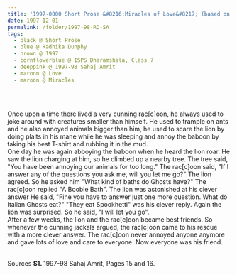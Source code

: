 ```yaml
---
title: '1997-0000 Short Prose &#8216;Miracles of Love&#8217; (based on a folk tale) by Radhika Dunphy, ISPS Dharamshala, Class 7 from 1997-98 Sahaj Amrit, Pages 15 and 16'
date: 1997-12-01
permalink: /folder/1997-98-RD-SA
tags:
  - black @ Short Prose
  - blue @ Radhika Dunphy
  - brown @ 1997
  - cornflowerblue @ ISPS Dharamshala, Class 7
  - deeppink @ 1997-98 Sahaj Amrit
  - maroon @ Love
  - maroon @ Miracles
---
```


<br>

<p>
Once upon a time there lived a very cunning rac[c]oon, he always used to joke around with creatures smaller than himself. He used to trample on ants and he also annoyed animals bigger than him, he used to scare the lion by doing plaits in his mane while he was sleeping and annoy the baboon by taking his best T-shirt and rubbing it in the mud.<br>
One day he was again abboying the baboon when he heard the lion roar. He saw the lion charging at him, so he climbed up a nearby tree. The tree said, "You have been annoying our animals for too long." The rac[c]oon said, "If I answer any of the questions you ask me, will you let me go?" The lion agreed. So he asked him "What kind of baths do Ghosts have?" The rac[c]oon replied "A Booble Bath". The lion was astonished at his clever answer He said, "Fine you have to answer just one more question. What do Italian Ghosts eat?" "They eat Spookhetti" was his clever reply. Again the lion was surprised. So he said, "I will let you go".<br>
After a few weeks, the lion and the rac[c]oon became best friends. So whenever the cunning jackals argued, the rac[c]oon came to his rescue with a more clever answer. The rac[c]oon never annoyed anyone anymore and gave lots of love and care to everyone. Now everyone was his friend.
</p>

<br>

<wave-list>
<list-title color="DarkSeaGreen" width="40">Sources</list-title>
  <list-item color="BlanchedAlmond"  width="280"><b>S1. </b> 1997-98 Sahaj Amrit, Pages 15 and 16.</list-item>
</wave-list>